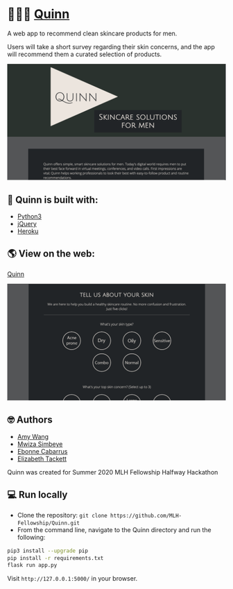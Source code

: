 # 💁🏽‍♂️ [Quinn](https://example.com)
A web app to recommend clean skincare products for men.

Users will take a short survey regarding their skin concerns, and the app will recommend them a curated selection of products.

![The Quinn homepage](landing1-screenshot.png)

## :hammer: Quinn is built with:
- [Python3](https://www.python.org/downloads/)
- [jQuery](https://jquery.com/)
- [Heroku](https://www.heroku.com/)

## :earth_americas: View on the web:
[Quinn](https://example.com)

![The Quinn user survey](survey-screenshot.png)

## 🤓 Authors
- [Amy Wang](https://github.com/xiwang129)
- [Mwiza Simbeye](https://github.com/mwizasimbeye11)
- [Ebonne Cabarrus](https://github.com/ebonnecab)
- [Elizabeth Tackett](https://github.com/emtackett)

Quinn was created for Summer 2020 MLH Fellowship Halfway Hackathon

## 💻 Run locally
- Clone the repository: `git clone https://github.com/MLH-Fellowship/Quinn.git`
- From the command line, navigate to the Quinn directory and run the following:

```bash
pip3 install --upgrade pip
pip install -r requirements.txt
flask run app.py
```

Visit `http://127.0.0.1:5000/` in your browser.

